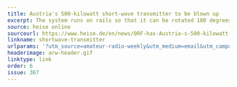 ```yaml
---
title: Austria's 500-kilowatt short-wave transmitter to be blown up
excerpt: The system runs on rails so that it can be rotated 180 degrees. 
source: heise online
sourceurl: https://www.heise.de/en/news/ORF-has-Austria-s-500-kilowatt-short-wave-transmitter-blown-up-10253139.html
linkname: shortwave-transmitter
urlparams: '?utm_source=amateur-radio-weekly&utm_medium=email&utm_campaign=newsletter'
headerimage: arw-header.gif
linktype: link
order: 6
issue: 367
---
```

